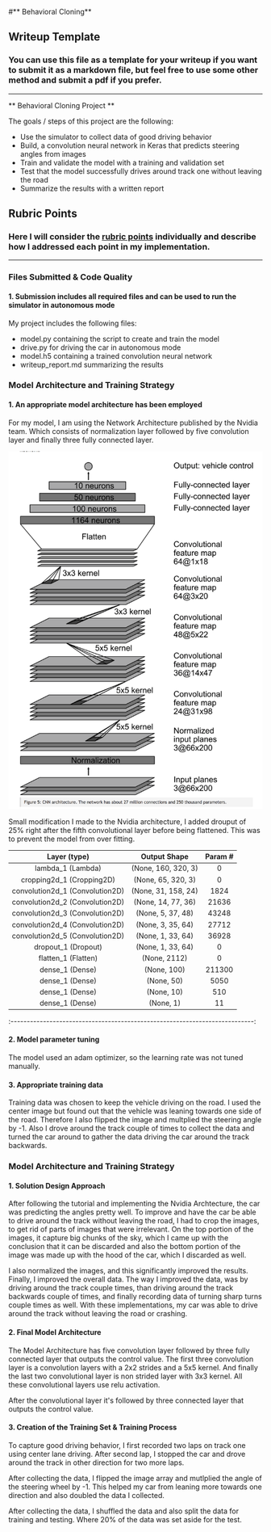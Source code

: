 #** Behavioral Cloning** 

## Writeup Template

### You can use this file as a template for your writeup if you want to submit it as a markdown file, but feel free to use some other method and submit a pdf if you prefer.

---

** Behavioral Cloning Project **

The goals / steps of this project are the following:
* Use the simulator to collect data of good driving behavior
* Build, a convolution neural network in Keras that predicts steering angles from images
* Train and validate the model with a training and validation set
* Test that the model successfully drives around track one without leaving the road
* Summarize the results with a written report

[//]: # (Image References)

[image1]: ./examples/architecture.png "Network Architecture"
[image2]: ./examples/placeholder.png "Grayscaling"
[image3]: ./examples/placeholder_small.png "Recovery Image"
[image4]: ./examples/placeholder_small.png "Recovery Image"
[image5]: ./examples/placeholder_small.png "Recovery Image"
[image6]: ./examples/placeholder_small.png "Normal Image"
[image7]: ./examples/placeholder_small.png "Flipped Image"

## Rubric Points
### Here I will consider the [rubric points](https://review.udacity.com/#!/rubrics/432/view) individually and describe how I addressed each point in my implementation.  

---
### Files Submitted & Code Quality

#### 1. Submission includes all required files and can be used to run the simulator in autonomous mode

My project includes the following files:
* model.py containing the script to create and train the model
* drive.py for driving the car in autonomous mode
* model.h5 containing a trained convolution neural network 
* writeup_report.md summarizing the results

### Model Architecture and Training Strategy

#### 1. An appropriate model architecture has been employed

For my model, I am using the Network Architecture published by the Nvidia team. Which consists of normalization layer followed by five convolution layer and finally three fully connected layer.

![alt text][image1]

Small modification I made to the Nvidia architecture, I added drouput of 25% right after the fifth convolutional layer before being flattened. This was to prevent the model from over fitting. 

| Layer (type)     		        | Output Shape   			| Param #       | 
|:-----------------------------:|:-------------------------:|:-------------:| 
|lambda_1 (Lambda)              | (None, 160, 320, 3)       | 0             |    
|cropping2d_1 (Cropping2D)      | (None, 65, 320, 3)      	| 0             |
|convolution2d_1 (Convolution2D)| (None, 31, 158, 24)      	| 1824          |
|convolution2d_2 (Convolution2D)| (None, 14, 77, 36)      	| 21636         |
|convolution2d_3 (Convolution2D)| (None, 5, 37, 48)      	| 43248         |
|convolution2d_4 (Convolution2D)| (None, 3, 35, 64)      	| 27712         | 
|convolution2d_5 (Convolution2D)| (None, 1, 33, 64)      	| 36928         |
|dropout_1 (Dropout)            | (None, 1, 33, 64)      	| 0             |
|flatten_1 (Flatten)            | (None, 2112)      		| 0             |
|dense_1 (Dense)                | (None, 100)               | 211300        | 
|dense_1 (Dense)                | (None, 50)                | 5050          |
|dense_1 (Dense)                | (None, 10)                | 510           |
|dense_1 (Dense)                | (None, 1)                 | 11            |
:---------------------------------------------------------------------------:

#### 2. Model parameter tuning

The model used an adam optimizer, so the learning rate was not tuned manually.

#### 3. Appropriate training data

Training data was chosen to keep the vehicle driving on the road. I used the center image but found out that the vehicle was leaning towards one side of the road. Therefore I also flipped the image and multplied the steering angle by -1. Also I drove around the track couple of times to collect the data and turned the car around to gather the data driving the car around the track backwards.  

### Model Architecture and Training Strategy

#### 1. Solution Design Approach

After following the tutorial and implementing the Nvidia Archtecture, the car was predicting the angles pretty well. To improve and have the car be able to drive around the track without leaving the road, I had to crop the images, to get rid of parts of images that were irrelevant. On the top portion of the images, it capture big chunks of the sky, which I came up with the conclusion that it can be discarded and also the bottom portion of the image was made up with the hood of the car, which I discarded as well. 

I also normalized the images, and this significantly improved the results. Finally, I improved the overall data. The way I improved the data, was by driving around the track couple times, than driving around the track backwards couple of times, and finally recording data of turning sharp turns couple times as well. With these implementations, my car was able to drive around the track without leaving the road or crashing.  

#### 2. Final Model Architecture

The Model Architecture has five convolution layer followed by three fully connected layer that outputs the control value. The first three convolution layer is a convolution layers with a 2x2 strides and a 5x5 kernel. And finally the last two convolutional layer is non strided layer with 3x3 kernel. All these convolutional layers use relu activation.

After the convolutional layer it's followed by three connected layer that outputs the control value.

#### 3. Creation of the Training Set & Training Process

To capture good driving behavior, I first recorded two laps on track one using center lane driving. After second lap, I stopped the car and drove around the track in other direction for two more laps.

After collecting the data, I flipped the image array and mutlplied the angle of the steering wheel by -1. This helped my car from leaning more towards one direction and also doubled the data I collected. 

After collecting the data, I shuffled the data and also split the data for training and testing. Where 20% of the data was set aside for the test.
